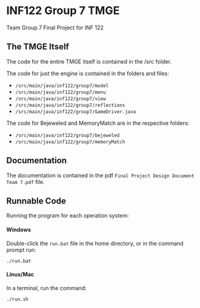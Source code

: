 # INF122 Group 7 TMGE
Team Group 7 Final Project for INF 122

## The TMGE Itself
The code for the entire TMGE itself is contained in the /src folder. 

The code for just the engine is contained in the folders and files:
- `/src/main/java/inf122/group7/model`
- `/src/main/java/inf122/group7/menu`
- `/src/main/java/inf122/group7/view`
- `/src/main/java/inf122/group7/reflections`
- `/src/main/java/inf122/group7/GameDriver.java`

The code for Bejeweled and MemoryMatch are in the respective folders:
- `/src/main/java/inf122/group7/bejeweled`
- `/src/main/java/inf122/group7/memoryMatch`

## Documentation
The documentation is contained in the pdf `Final Project Design Document Team 7.pdf` file.

## Runnable Code

Running the program for each operation system:

#### Windows
Double-click the `run.bat` file in the home directory, or in the command prompt run:
```
./run.bat
```

#### Linux/Mac
In a terminal, run the command:
```
./run.sh
```
